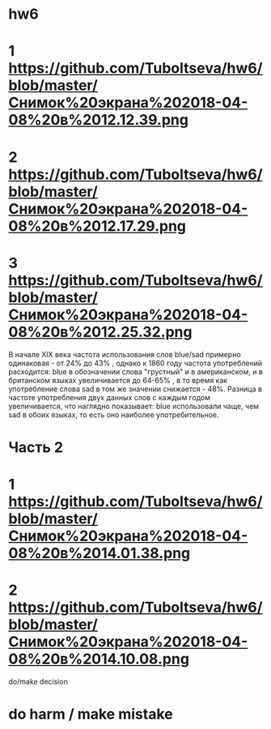 # hw6
# 1 https://github.com/Tuboltseva/hw6/blob/master/Снимок%20экрана%202018-04-08%20в%2012.12.39.png
# 2 https://github.com/Tuboltseva/hw6/blob/master/Снимок%20экрана%202018-04-08%20в%2012.17.29.png
# 3 https://github.com/Tuboltseva/hw6/blob/master/Снимок%20экрана%202018-04-08%20в%2012.25.32.png
В начале XIX века частота использования слов blue/sad примерно одинаковая - от 24% до 43% , однако к 1860 году частота употреблений расходится: blue в обозначении слова "грустный" и в американском, и в британском языках увеличивается до 64-65% , в то время как употребление слова sad в том же значении снижается - 48%. Разница в частоте употребления двух данных слов с каждым годом увеличивается, что наглядно показывает: blue использовали чаще, чем sad в обоих языках, то есть оно наиболее употребительное.
# Часть 2
# 1 https://github.com/Tuboltseva/hw6/blob/master/Снимок%20экрана%202018-04-08%20в%2014.01.38.png
# 2 https://github.com/Tuboltseva/hw6/blob/master/Снимок%20экрана%202018-04-08%20в%2014.10.08.png
do/make decision
# do harm / make mistake

